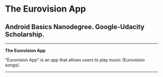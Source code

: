 # **The Eurovision App**

## Android Basics Nanodegree. Google-Udacity Scholarship.

---

**The Eurovision App**

"Eurovision App" is an app that allows users to play music (Eurovision songs).


[//]: # (Images)

[image1]: ./Image1.jpg "Image 1"

[image2]: ./Image2.jpg "Image 2"

[image3]: ./Image3.jpg "Image 3"

[image4]: ./Image4.jpg "Image 4"

---

